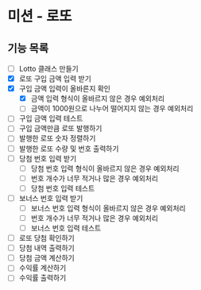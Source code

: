 # 미션 - 로또

##  기능 목록
- [ ] Lotto 클래스 만들기
- [x] 로또 구입 금액 입력 받기
- [x] 구입 금액 입력이 올바른지 확인
    - [x] 금액 입력 형식이 올바르지 않은 경우 예외처리
    - [ ] 금액이 1000원으로 나누어 떨어지지 않는 경우 예외처리
- [ ] 구입 금액 입력 테스트
- [ ] 구입 금액만큼 로또 발행하기
- [ ] 발행한 로또 숫자 정렬하기
- [ ] 발행한 로또 수량 및 번호 출력하기
- [ ] 당첨 번호 입력 받기
    - [ ] 당첨 번호 입력 형식이 올바르지 않은 경우 예외처리
    - [ ] 번호 개수가 너무 적거나 많은 경우 예외처리
    - [ ] 당첨 번호 입력 테스트
- [ ] 보너스 번호 입력 받기
    - [ ] 보너스 번호 입력 형식이 올바르지 않은 경우 예외처리
    - [ ] 번호 개수가 너무 적거나 많은 경우 예외처리
    - [ ] 보너스 번호 입력 테스트
- [ ] 로또 당첨 확인하기
- [ ] 당첨 내역 출력하기
- [ ] 당첨 금액 계산하기
- [ ] 수익률 계산하기
- [ ] 수익률 출력하기